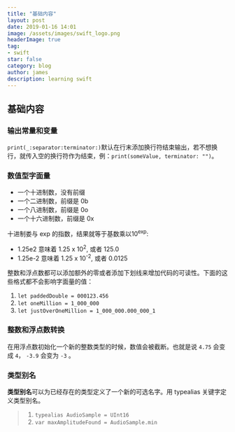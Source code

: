 ```yaml
---
title: "基础内容"
layout: post
date: 2019-01-16 14:01
image: /assets/images/swift_logo.png
headerImage: true
tag:
- swift
star: false
category: blog
author: james
description: learning swift
---
```


## 基础内容  
### 输出常量和变量  
`print(_:separator:terminator:)`默认在行末添加换行符结束输出，若不想换行，就传入空的换行符作为结束，例：`print(someValue, terminator: "")`。  
  
### 数值型字面量  
* 一个十进制数，没有前缀  
* 一个二进制数，前缀是 0b  
* 一个八进制数，前缀是 0o
* 一个十六进制数，前缀是 0x  
  
十进制娄与 exp 的指数，结果就等于基数乘以10<sup>exp</sup>:   
  
* 1.25e2 意味着 1.25 x 10<sup>2</sup>, 或者 125.0   
* 1.25e-2  意味着 1.25 x 10<sup>-2</sup>, 或者 0.0125  

  
整数和浮点数都可以添加额外的零或者添加下划线来增加代码的可读性。下面的这些格式都不会影响字面量的值：
      
>  
1.  `let paddedDouble = 000123.456`
2.  `let oneMillion = 1_000_000`
3.  `let justOverOneMillion = 1_000_000.000_000_1`
  
  
### 整数和浮点数转换 
在用浮点数初始化一个新的整数类型的时候，数值会被截断。也就是说 `4.75` 会变成 `4`， `-3.9` 会变为 `-3` 。   

### 类型别名  
**类型别名**可以为已经存在的类型定义了一个新的可选名字。用 typealias 关键字定义类型别名。   
> 1. `typealias AudioSample = UInt16`
> 2. `var maxAmplitudeFound = AudioSample.min`
